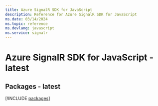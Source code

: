 ```yaml
---
title: Azure SignalR SDK for JavaScript
description: Reference for Azure SignalR SDK for JavaScript
ms.date: 03/14/2024
ms.topic: reference
ms.devlang: javascript
ms.service: signalr
---
```

# Azure SignalR SDK for JavaScript - latest
## Packages - latest
[!INCLUDE [packages](signalr-index.md)]